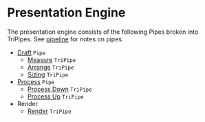 Presentation Engine
========

The presentation engine consists of the following Pipes broken into TriPipes.  See [pipeline](pipeline.md) for notes on pipes.

* [Draft](draft/draft.md) `Pipe`
  * [Measure](draft/measure.md) `TriPipe`
  * [Arrange](draft/arrange.md) `TriPipe`
  * [Sizing](draft/sizing.md) `TriPipe`
* [Process](process/process.md) `Pipe`
  * [Process Down](process/processdown.md) `TriPipe`
  * [Process Up](process/processup.md) `TriPipe`
* Render
  * [Render](render/render.md) `TriPipe`
